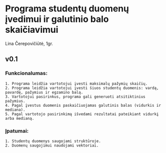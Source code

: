 # Programa studentų duomenų įvedimui ir galutinio balo skaičiavimui
Lina Čerepovičiūtė, 1gr.

## v0.1
### Funkcionalumas:
	1. Programa leidžia vartotojui įvesti maksimalų pažymių skaičių.
	2. Programa leidžia vartotojui įvesti šiuos studentų duomenis: vardą, pavardę, pažymius ir egzamino balą.
	3. Vartotojui pasirinkus, programa gali generuoti atsitiktinius pažymius.
	4. Pagal įvestus duomenis paskaičiuojamas galutinis balas (vidurkis ir mediana).
	5. Pagal vartotojo pasirinkimą išvedami rezultatai pateikiant vidurkį arba medianą.

### Įpatumai:
	1. Studentų duomenys saugojami struktūroje.
	2. Duomenų saugojimui naudojami vektoriai.
